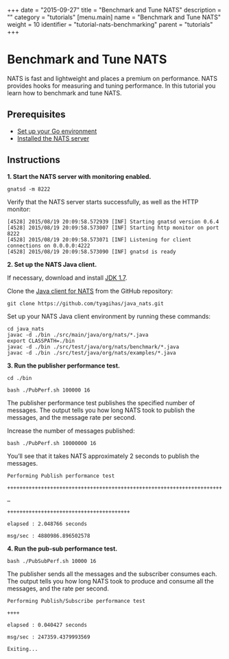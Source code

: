 +++
date = "2015-09-27"
title = "Benchmark and Tune NATS"
description = ""
category = "tutorials"
[menu.main]
  name = "Benchmark and Tune NATS"
  weight = 10
  identifier = "tutorial-nats-benchmarking"
  parent = "tutorials"
+++

# Benchmark and Tune NATS

NATS is fast and lightweight and places a premium on performance. NATS provides hooks for measuring and tuning performance. In this tutorial you learn how to benchmark and tune NATS.

## Prerequisites

- [Set up your Go environment](/documentation/tutorials/go-install/)
- [Installed the NATS server](/documentation/tutorials/gnatsd-install/)

## Instructions

**1. Start the NATS server with monitoring enabled.**

```
gnatsd -m 8222
```

Verify that the NATS server starts successfully, as well as the HTTP monitor:

```
[4528] 2015/08/19 20:09:58.572939 [INF] Starting gnatsd version 0.6.4
[4528] 2015/08/19 20:09:58.573007 [INF] Starting http monitor on port 8222
[4528] 2015/08/19 20:09:58.573071 [INF] Listening for client connections on 0.0.0.0:4222
[4528] 2015/08/19 20:09:58.573090 [INF] gnatsd is ready
```

**2. Set up the NATS Java client.**

If necessary, download and install [JDK 1.7](http://www.oracle.com/technetwork/java/javase/downloads/jdk7-downloads-1880260.html).

Clone the [Java client for NATS](https://github.com/tyagihas/java_nats) from the GitHub repository:

```
git clone https://github.com/tyagihas/java_nats.git
```

Set up your NATS Java client environment by running these commands:

```
cd java_nats
javac -d ./bin ./src/main/java/org/nats/*.java
export CLASSPATH=./bin
javac -d ./bin ./src/test/java/org/nats/benchmark/*.java
javac -d ./bin ./src/test/java/org/nats/examples/*.java
```

**3. Run the publisher performance test.**

```
cd ./bin

bash ./PubPerf.sh 100000 16
```

The publisher performance test publishes the specified number of messages. The output tells you how long NATS took to publish the messages, and the message rate per second.

Increase the number of messages published:

```
bash ./PubPerf.sh 10000000 16
```

You’ll see that it takes NATS approximately 2 seconds to publish the messages.

```
Performing Publish performance test

++++++++++++++++++++++++++++++++++++++++++++++++++++++++++++++++++++++

…

++++++++++++++++++++++++++++++++++++++++

elapsed : 2.048766 seconds

msg/sec : 4880986.896502578
```

**4. Run the pub-sub performance test.**

```
bash ./PubSubPerf.sh 10000 16
```

The publisher sends all the messages and the subscriber consumes each. The output tells you how long NATS took to produce and consume all the messages, and the rate per second.

```
Performing Publish/Subscribe performance test

++++

elapsed : 0.040427 seconds

msg/sec : 247359.4379993569

Exiting...
```
